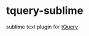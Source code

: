 tquery-sublime
==============

sublime text plugin for [tQuery](https://github.com/jeromeetienne/tquery)